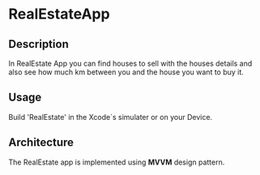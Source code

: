 # RealEstateApp


## Description
In RealEstate App you can find houses to sell with the houses details and also see how much km between you and the house you want to buy it.

## Usage

Build 'RealEstate' in the Xcode`s simulater or on your Device.


## Architecture

The RealEstate app is implemented using **MVVM** design pattern.
